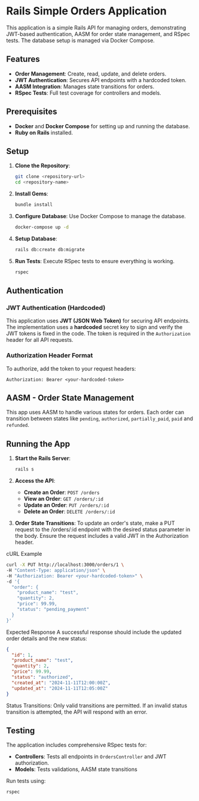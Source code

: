 # Rails Simple Orders Application

This application is a simple Rails API for managing orders, demonstrating JWT-based authentication, AASM for order state management, and RSpec tests. The database setup is managed via Docker Compose.

## Features
- **Order Management**: Create, read, update, and delete orders.
- **JWT Authentication**: Secures API endpoints with a hardcoded token.
- **AASM Integration**: Manages state transitions for orders.
- **RSpec Tests**: Full test coverage for controllers and models.

## Prerequisites
- **Docker** and **Docker Compose** for setting up and running the database.
- **Ruby on Rails** installed.

## Setup

1. **Clone the Repository**:
   ```bash
   git clone <repository-url>
   cd <repository-name>
   ```

2. **Install Gems**:
   ```bash
   bundle install
   ```

3. **Configure Database**:
   Use Docker Compose to manage the database.
   ```bash
   docker-compose up -d
   ```

4. **Setup Database**:
   ```bash
   rails db:create db:migrate
   ```

5. **Run Tests**:
   Execute RSpec tests to ensure everything is working.
   ```bash
   rspec
   ```

## Authentication

### JWT Authentication (Hardcoded)
This application uses **JWT (JSON Web Token)** for securing API endpoints. The implementation uses a **hardcoded** secret key to sign and verify the JWT tokens is fixed in the code. The token is required in the `Authorization` header for all API requests.

### Authorization Header Format
To authorize, add the token to your request headers:
```
Authorization: Bearer <your-hardcoded-token>
```

## AASM - Order State Management
This app uses AASM to handle various states for orders. Each order can transition between states like `pending`, `authorized`, `partially_paid`, `paid` and `refunded`.

## Running the App

1. **Start the Rails Server**:
   ```bash
   rails s
   ```

2. **Access the API**:
   - **Create an Order**: `POST /orders`
   - **View an Order**: `GET /orders/:id`
   - **Update an Order**: `PUT /orders/:id`
   - **Delete an Order**: `DELETE /orders/:id`

3. **Order State Transitions**:
To update an order's state, make a PUT request to the /orders/:id endpoint with the desired status parameter in the body. Ensure the request includes a valid JWT in the Authorization header.

cURL Example

```bash
curl -X PUT http://localhost:3000/orders/1 \
-H "Content-Type: application/json" \
-H "Authorization: Bearer <your-hardcoded-token>" \
-d '{
  "order": {
    "product_name": "test",
    "quantity": 2,
    "price": 99.99,
    "status": "pending_payment"
  }
}'
```

Expected Response
A successful response should include the updated order details and the new status:

```json
{
  "id": 1,
  "product_name": "test",
  "quantity": 2,
  "price": 99.99,
  "status": "authorized",
  "created_at": "2024-11-11T12:00:00Z",
  "updated_at": "2024-11-11T12:05:00Z"
}
```

Status Transitions: Only valid transitions are permitted. If an invalid status transition is attempted, the API will respond with an error.

## Testing

The application includes comprehensive RSpec tests for:
- **Controllers**: Tests all endpoints in `OrdersController` and JWT authorization.
- **Models**: Tests validations, AASM state transitions

Run tests using:
```bash
rspec
```